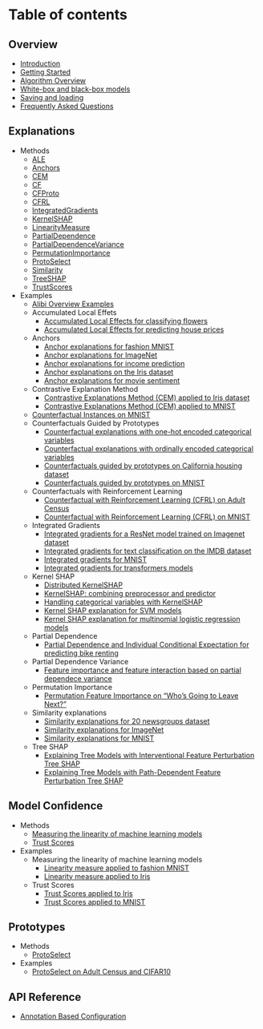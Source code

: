 # Table of contents

## Overview

* [Introduction](source/overview/high_level.md)
* [Getting Started](source/overview/getting_started.md)
* [Algorithm Overview](source/overview/algorithms.md)
* [White-box and black-box models](source/overview/white_box_black_box.md)
* [Saving and loading](source/overview/saving.md)
* [Frequently Asked Questions](source/overview/faq.md)

## Explanations
* Methods
  * [ALE](source/methods/ale.md)
  * [Anchors](source/methods/anchors.md)
  * [CEM](source/methods/cem.md)
  * [CF](source/methods/cf.md)
  * [CFProto](source/methods/cfproto.md)
  * [CFRL](source/methods/cfrl.md)
  * [IntegratedGradients](source/methods/integratedgradients.md)
  * [KernelSHAP](source/methods/kernelshap.md)
  * [LinearityMeasure](source/methods/linearitymeasure.md)
  * [PartialDependence](source/methods/partialdependence.md)
  * [PartialDependenceVariance](source/methods/partialdependencevariance.md)
  * [PermutationImportance](source/methods/permutationimportance.md)
  * [ProtoSelect](source/methods/protoselect.md)
  * [Similarity](source/methods/similarity.md)
  * [TreeSHAP](source/methods/treeshap.md)
  * [TrustScores](source/methods/trustscores.md)
* Examples
  * [Alibi Overview Examples](source/examples/overview.md)
  * Accumulated Local Effets
    * [Accumulated Local Effects for classifying flowers](source/examples/ale_classification.md)
    * [Accumulated Local Effects for predicting house prices](source/examples/ale_regression_california.md)
  * Anchors
    * [Anchor explanations for fashion MNIST](source/examples/anchor_image_fashion_mnist.md)
    * [Anchor explanations for ImageNet](source/examples/anchor_image_imagenet.md)
    * [Anchor explanations for income prediction](source/examples/anchor_tabular_adult.md)
    * [Anchor explanations on the Iris dataset](source/examples/anchor_tabular_iris.md)
    * [Anchor explanations for movie sentiment](source/examples/anchor_text_movie.md)
  * Contrastive Explanation Method
    * [Contrastive Explanations Method (CEM) applied to Iris dataset](source/examples/cem_iris.md)
    * [Contrastive Explanations Method (CEM) applied to MNIST](source/examples/cem_mnist.md)
  * [Counterfactual Instances on MNIST](source/examples/cf_mnist.md)
  * Counterfactuals Guided by Prototypes
    * [Counterfactual explanations with one-hot encoded categorical variables](source/examples/cfproto_cat_adult_ohe.md)
    * [Counterfactual explanations with ordinally encoded categorical variables](source/examples/cfproto_cat_adult_ord.md)
    * [Counterfactuals guided by prototypes on California housing dataset](source/examples/cfproto_housing.md)
    * [Counterfactuals guided by prototypes on MNIST](source/examples/cfproto_mnist.md)
  * Counterfactuals with Reinforcement Learning
    * [Counterfactual with Reinforcement Learning (CFRL) on Adult Census](source/examples/cfrl_adult.md)
    * [Counterfactual with Reinforcement Learning (CFRL) on MNIST](source/examples/cfrl_mnist.md)
  * Integrated Gradients
    * [Integrated gradients for a ResNet model trained on Imagenet dataset](source/examples/integrated_gradients_imagenet.md)
    * [Integrated gradients for text classification on the IMDB dataset](source/examples/integrated_gradients_imdb.md)
    * [Integrated gradients for MNIST](source/examples/integrated_gradients_mnist.md)
    * [Integrated gradients for transformers models](source/examples/integrated_gradients_transformers.md)
  * Kernel SHAP
    * [Distributed KernelSHAP](source/examples/distributed_kernel_shap_adult_lr.md)
    * [KernelSHAP: combining preprocessor and predictor](source/examples/kernel_shap_adult_categorical_preproc.md)
    * [Handling categorical variables with KernelSHAP](source/examples/kernel_shap_adult_lr.md)
    * [Kernel SHAP explanation for SVM models](source/examples/kernel_shap_wine_intro.md)
    * [Kernel SHAP explanation for multinomial logistic regression models](source/examples/kernel_shap_wine_lr.md)
  * Partial Dependence
    * [Partial Dependence and Individual Conditional Expectation for predicting bike renting](source/examples/pdp_regression_bike.md)
  * Partial Dependence Variance
    * [Feature importance and feature interaction based on partial dependece variance](source/examples/pd_variance_regression_friedman.md)
  * Permutation Importance
    * [Permutation Feature Importance on “Who’s Going to Leave Next?”](source/examples/permutation_importance_classification_leave.md)
  * Similarity explanations
    * [Similarity explanations for 20 newsgroups dataset](source/examples/similarity_explanations_20ng.md)
    * [Similarity explanations for ImageNet](source/examples/similarity_explanations_imagenet.md)
    * [Similarity explanations for MNIST](source/examples/similarity_explanations_mnist.md)
  * Tree SHAP
    * [Explaining Tree Models with Interventional Feature Perturbation Tree SHAP](source/examples/interventional_tree_shap_adult_xgb.md)
    * [Explaining Tree Models with Path-Dependent Feature Perturbation Tree SHAP](source/examples/path_dependent_tree_shap_adult_xgb.md)

## Model Confidence

* Methods
  * [Measuring the linearity of machine learning models](source/methods/linearitymeasure.md)
  * [Trust Scores](source/methods/trustscores.md)
* Examples
  * Measuring the linearity of machine learning models
    * [Linearity measure applied to fashion MNIST](source/examples/linearity_measure_fashion_mnist.md)
    * [Linearity measure applied to Iris](source/examples/linearity_measure_iris.md)
  * Trust Scores
    * [Trust Scores applied to Iris](source/examples/trustscore_iris.md)
    * [Trust Scores applied to MNIST](source/examples/trustscore_mnist.md)

## Prototypes
  * Methods
    * [ProtoSelect](source/methods/protoselect.md)
  * Examples
    * [ProtoSelect on Adult Census and CIFAR10](source/examples/protoselect_adult_cifar10.md)
  

## API Reference

* [Annotation Based Configuration](api-reference/annotation-based-configuration.md)
